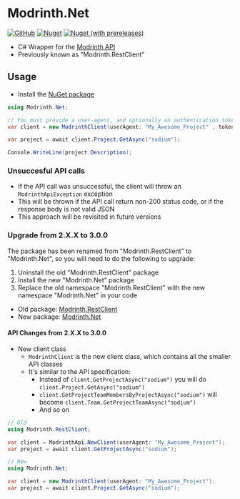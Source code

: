 # Modrinth.Net
[![GitHub](https://img.shields.io/github/license/Zechiax/Modrinth.Net?style=for-the-badge)](https://github.com/Zechiax/Modrinth.Net)
[![Nuget](https://img.shields.io/nuget/v/Modrinth.Net?style=for-the-badge)](https://www.nuget.org/packages/Modrinth.Net) 
[![Nuget (with prereleases)](https://img.shields.io/nuget/vpre/Modrinth.Net?label=NuGet%20Pre-release&style=for-the-badge)](https://www.nuget.org/packages/Modrinth.Net)


- C# Wrapper for the [Modrinth API](https://docs.modrinth.com/api-spec/)
- Previously known as "Modrinth.RestClient"

## Usage

- Install the [NuGet package](https://www.nuget.org/packages/Modrinth.Net)

```csharp
using Modrinth.Net;

// You must provide a user-agent, and optionally an authentication token if you wish to access authenticated API endpoints
var client = new ModrinthClient(userAgent: "My_Awesome_Project" , token: "Your_Authentication_Token");

var project = await client.Project.GetAsync("sodium");

Console.WriteLine(project.Description);
```

### Unsuccesful API calls
- If the API call was unsuccessful, the client will throw an `ModrinthApiException` exception
- This will be thrown if the API call return non-200 status code, or if the response body is not valid JSON
- This approach will be revisited in future versions

### Upgrade from 2.X.X to 3.0.0

The package has been renamed from "Modrinth.RestClient" to "Modrinth.Net", so you will need to do the following to upgrade:

1. Uninstall the old "Modrinth.RestClient" package
2. Install the new "Modrinth.Net" package
3. Replace the old namespace "Modrinth.RestClient" with the new namespace "Modrinth.Net" in your code

- Old package: [Modrinth.RestClient](https://www.nuget.org/packages/Modrinth.RestClient)
- New package: [Modrinth.Net](https://www.nuget.org/packages/Modrinth.Net)

#### API Changes from 2.X.X to 3.0.0
- New client class
  - `ModrinthClient` is the new client class, which contains all the smaller API classes
  - It's similar to the API specification:
    - Instead of `client.GetProjectAsync("sodium")` you will do `client.Project.GetAsync("sodium")`
    - `client.GetProjectTeamMembersByProjectAsync("sodium")` will become `client.Team.GetProjectTeamAsync("sodium")`
    - And so on

```csharp
// Old
using Modrinth.RestClient;

var client = ModrinthApi.NewClient(userAgent: "My_Awesome_Project");
var project = await client.GetProjectAsync("sodium");

// New
using Modrinth.Net;

var client = new ModrinthClient(userAgent: "My_Awesome_Project");
var project = await client.Project.GetAsync("sodium");
```